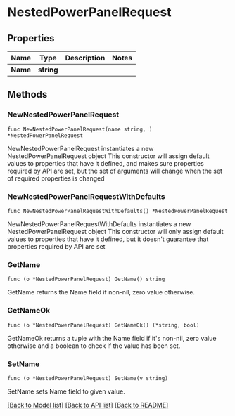 # NestedPowerPanelRequest

## Properties

Name | Type | Description | Notes
------------ | ------------- | ------------- | -------------
**Name** | **string** |  | 

## Methods

### NewNestedPowerPanelRequest

`func NewNestedPowerPanelRequest(name string, ) *NestedPowerPanelRequest`

NewNestedPowerPanelRequest instantiates a new NestedPowerPanelRequest object
This constructor will assign default values to properties that have it defined,
and makes sure properties required by API are set, but the set of arguments
will change when the set of required properties is changed

### NewNestedPowerPanelRequestWithDefaults

`func NewNestedPowerPanelRequestWithDefaults() *NestedPowerPanelRequest`

NewNestedPowerPanelRequestWithDefaults instantiates a new NestedPowerPanelRequest object
This constructor will only assign default values to properties that have it defined,
but it doesn't guarantee that properties required by API are set

### GetName

`func (o *NestedPowerPanelRequest) GetName() string`

GetName returns the Name field if non-nil, zero value otherwise.

### GetNameOk

`func (o *NestedPowerPanelRequest) GetNameOk() (*string, bool)`

GetNameOk returns a tuple with the Name field if it's non-nil, zero value otherwise
and a boolean to check if the value has been set.

### SetName

`func (o *NestedPowerPanelRequest) SetName(v string)`

SetName sets Name field to given value.



[[Back to Model list]](../README.md#documentation-for-models) [[Back to API list]](../README.md#documentation-for-api-endpoints) [[Back to README]](../README.md)


